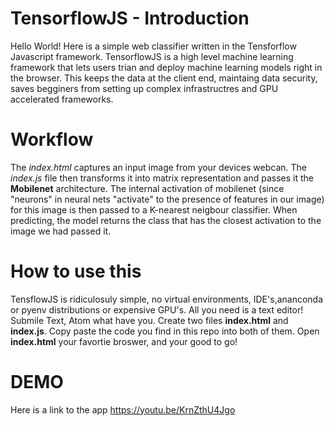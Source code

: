 # TensorflowJS - Introduction

Hello World! Here is a simple web classifier written in the Tensforflow Javascript framework. TensorflowJS is a high level 
machine learning framework that lets users trian and deploy machine learning models right in the browser. This keeps the data 
at the client end, maintaing data security, saves begginers from setting up complex infrastructres and GPU accelerated 
frameworks.

# Workflow

The *index.html* captures an input image from 
your devices webcan. The *index.js* file then transforms it into matrix representation and passes it the **Mobilenet** 
architecture. The internal activation of mobilenet 
(since "neurons" in neural nets "activate" to the presence of features in our image) 
for this image is then passed to a K-nearest neigbour classifier. When predicting, 
the model returns the class that has the closest activation to the image we had passed it. 

# How to use this

TensflowJS is ridiculosuly simple, no virtual environments, IDE's,ananconda or pyenv distributions or expensive GPU's. 
All you need is a text editor! Submile Text, Atom what have you. Create two files **index.html** and **index.js**. Copy paste
the code you find in this repo into both of them. Open **index.html** your favortie broswer, and your good to go!

# DEMO 
Here is a link to the app https://youtu.be/KrnZthU4Jgo
